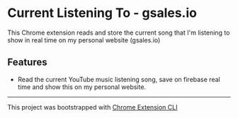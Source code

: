 # Current Listening To - gsales.io

This Chrome extension reads and store the current song that I'm listening to show in real time on my personal website (gsales.io)

## Features

-   Read the current YouTube music listening song, save on firebase real time and show this on my personal website.

---

This project was bootstrapped with [Chrome Extension CLI](https://github.com/dutiyesh/chrome-extension-cli)
